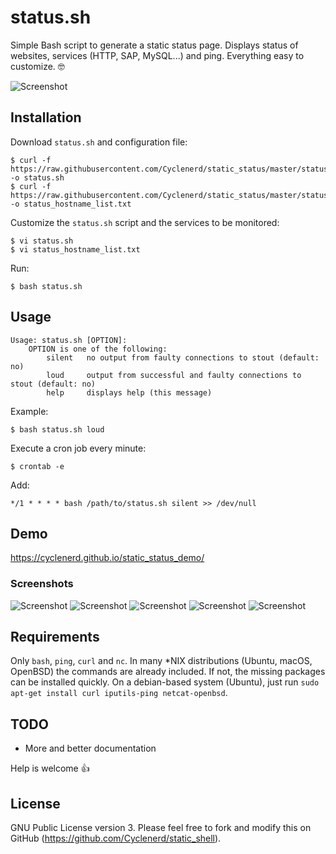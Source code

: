 # status.sh

Simple Bash script to generate a static status page. Displays status of websites, services (HTTP, SAP, MySQL...) and ping. Everything easy to customize. 🤓

![Screenshot](https://www.nkn-it.de/static_status/Status-Page-Past-Incidents.jpg)

## Installation

Download `status.sh` and configuration file:

	$ curl -f https://raw.githubusercontent.com/Cyclenerd/static_status/master/status.sh -o status.sh
	$ curl -f https://raw.githubusercontent.com/Cyclenerd/static_status/master/status_hostname_list.txt -o status_hostname_list.txt

Customize the `status.sh` script and the services to be monitored:

	$ vi status.sh
	$ vi status_hostname_list.txt

Run:

	$ bash status.sh

## Usage

	Usage: status.sh [OPTION]:
		OPTION is one of the following:
			silent	 no output from faulty connections to stout (default: no)
			loud	 output from successful and faulty connections to stout (default: no)
			help	 displays help (this message)

Example:

	$ bash status.sh loud

Execute a cron job every minute:

	$ crontab -e

Add:

	*/1 * * * * bash /path/to/status.sh silent >> /dev/null


## Demo

https://cyclenerd.github.io/static_status_demo/

### Screenshots

![Screenshot](https://www.nkn-it.de/static_status/Status-Page-Maintenance.jpg)
![Screenshot](https://www.nkn-it.de/static_status/Status-Page-OK.jpg)
![Screenshot](https://www.nkn-it.de/static_status/Status-Page-Outage.jpg)
![Screenshot](https://www.nkn-it.de/static_status/Status-Page-Major_Outage.jpg)
![Screenshot](https://www.nkn-it.de/static_status/Status-Page-Past-Incidents.jpg)

## Requirements

Only `bash`, `ping`, `curl` and `nc`. In many *NIX distributions (Ubuntu, macOS, OpenBSD) the commands are already included.
If not, the missing packages can be installed quickly.
On a debian-based system (Ubuntu), just run `sudo apt-get install curl iputils-ping netcat-openbsd`.

## TODO

* More and better documentation

Help is welcome 👍


## License

GNU Public License version 3.
Please feel free to fork and modify this on GitHub (https://github.com/Cyclenerd/static_shell).